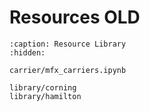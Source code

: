 # Resources OLD



```{toctree}
:caption: Resource Library
:hidden:

carrier/mfx_carriers.ipynb

library/corning
library/hamilton
```
